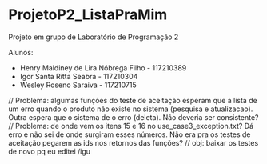# ProjetoP2_ListaPraMim
Projeto em grupo de Laboratório de Programação 2

Alunos:

* Henry Maldiney de Lira Nóbrega Filho - 117210389
* Igor Santa Ritta Seabra - 117210304
* Wesley Roseno Saraiva - 117210715


// Problema: algumas funções do teste de aceitação esperam que a lista de um erro quando o produto não existe no sistema (pesquisa e atualizacao). Outra espera que o sistema de o erro (deleta). Não deveria ser consistente?
// Problema: de onde vem os itens 15 e 16 no use_case3_exception.txt? Dá erro e não sei de onde surgiram esses números. Não era pra os testes de aceitação pegarem as ids nos retornos das funções?
// obj: baixar os testes de novo pq eu editei /igu